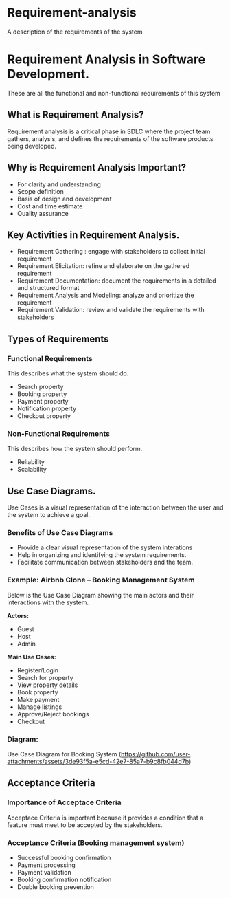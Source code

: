 # Requirement-analysis
A description of the requirements of the system

# Requirement Analysis in Software Development.
These are all the functional and non-functional requirements of this system 

## What is Requirement Analysis? 
Requirement analysis is a critical phase in SDLC where the project team gathers, analysis, and defines the requirements of the software products being developed.

## Why is Requirement Analysis Important?
- For clarity and understanding
- Scope definition
- Basis of design and development
- Cost and time estimate
- Quality assurance 

## Key Activities in Requirement Analysis.
- Requirement Gathering : engage with stakeholders to collect initial requirement 
- Requirement Elicitation: refine and elaborate on the gathered requirement
- Requirement Documentation: document the requirements in a detailed and structured format
- Requirement Analysis and Modeling: analyze and prioritize the requirement  
- Requirement Validation: review and validate the requirements with stakeholders 

## Types of Requirements
### Functional Requirements
This describes what the system should do. 
- Search property
- Booking property
- Payment property
- Notification property
- Checkout property

### Non-Functional Requirements 
This describes how the system should perform.
- Reliability
- Scalability

## Use Case Diagrams.
Use Cases is a visual representation of the interaction between the user and the system to achieve a goal.

### Benefits of Use Case Diagrams
- Provide a clear visual representation of the system interations
- Help in organizing and identifying the system requirements.
- Facilitate communication between stakeholders and the team.

### Example: Airbnb Clone – Booking Management System

Below is the Use Case Diagram showing the main actors and their interactions with the system.

**Actors:**
- Guest  
- Host  
- Admin  

**Main Use Cases:**
- Register/Login  
- Search for property  
- View property details  
- Book property  
- Make payment  
- Manage listings  
- Approve/Reject bookings  
- Checkout  

### Diagram:
Use Case Diagram for Booking System 
(https://github.com/user-attachments/assets/3de93f5a-e5cd-42e7-85a7-b9c8fb044d7b)

## Acceptance Criteria

### Importance of Acceptace Criteria 
Acceptace Criteria  is important because it provides a condition that a feature must meet to be accepted by the stakeholders.

### Acceptance Criteria (Booking management system)
- Successful booking confirmation
- Payment processing
- Payment validation
- Booking confirmation notification
- Double booking prevention
